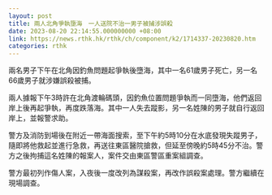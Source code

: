 ```yaml
---
layout: post
title: 兩人北角爭執墮海　一人送院不治一男子被捕涉誤殺
date: 2023-08-20 22:14:55.000000000 +08:00
link: https://news.rthk.hk/rthk/ch/component/k2/1714337-20230820.htm
categories: rthk
---
```


兩名男子下午在北角因釣魚問題起爭執後墮海，其中一名61歲男子死亡，另一名66歲男子就涉嫌誤殺被捕。

兩人據報下午3時許在北角渡輪碼頭，因釣魚位置問題爭執而一同墮海，他們返回岸上後再起爭執，再度跌落海。其中一人失去蹤影，另一名姓陳的男子就自行返回岸上，並報警求助。

警方及消防到場後在附近一帶海面搜索，至下午約5時10分在水底發現失蹤男子，隨即將他救起並進行急救，再送往東區醫院搶救，但延至傍晚約5時45分不治。警方之後拘捕這名姓陳的報案人，案件交由東區警區重案組調查。

警方最初列作傷人案，入夜後一度改列為謀殺案，再改作誤殺案處理。警方繼續在現場調查。
